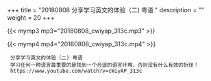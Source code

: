 +++
title = "20180808  分享学习英文的体验（二) 粤语 "
description = ""
weight = 20
+++

{{< mymp3 mp3="20180808_cwiyap_313c.mp3" >}}

{{< mymp4 mp4="20180808_cwiyap_313c.mp4" >}}

     分享学习英文的体验（二) 粤语 
     学习任何一种语言最重要的是找到一个合适的语言环境，否则没有什么有效的折径！ 
     https://www.youtube.com/watch?v=cWiyAP_313c 
